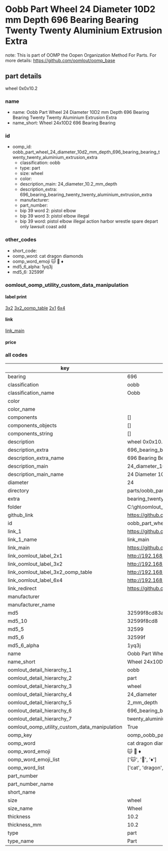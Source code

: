 # Oobb Part Wheel 24 Diameter 10D2 mm Depth 696 Bearing Bearing Twenty Twenty Aluminium Extrusion Extra  

note: This is part of OOMP the Oopen Organization Method For Parts. For more details: https://github.com/oomlout/oomp_base

##  part details
  



wheel 0x0x10.2



### name
* name: Oobb Part Wheel 24 Diameter 10D2 mm Depth 696 Bearing Bearing Twenty Twenty Aluminium Extrusion Extra
* name_short: Wheel 24x10D2 696 Bearing Bearing
### id
* oomp_id: oobb_part_wheel_24_diameter_10d2_mm_depth_696_bearing_bearing_twenty_twenty_aluminium_extrusion_extra
  * classification: oobb
  * type: part
  * size: wheel
  * color: 
  * description_main: 24_diameter_10.2_mm_depth
  * description_extra: 696_bearing_bearing_twenty_twenty_aluminium_extrusion_extra
  * manufacturer: 
  * part_number: 
  * bip 39 word 2: pistol elbow
  * bip 39 word 3: pistol elbow illegal
  * bip 39 word: pistol elbow illegal action harbor wrestle spare depart only lawsuit coast add

### other_codes
* short_code: 
* oomp_word: cat dragon diamonds
* oomp_word_emoji :cat: :dragon: :diamonds:
* md5_6_alpha: 1yq3j
* md5_6: 32599f






### oomlout_oomp_utility_custom_data_manipulation
#### label print
[3x2](http://192.168.1.245:1112/?label=oomp%201yq3j)
[3x2_oomp_table](http://192.168.1.108:1112/?label=oomp%201yq3j)
[2x1](http://192.168.1.242:1112/?label=oomp%201yq3j)
[6x4](http://192.168.1.55:1112/?label=oomp%201yq3j)    

#### link

[link_main](https://github.com/oomlout/oomlout_oobb_version_4_generated_parts/tree/main/navigation_oomp/oobb/part/wheel/24_diameter_10.2_mm_depth/696_bearing_bearing_twenty_twenty_aluminium_extrusion_extra/part)                              

#### price







### all codes 
| key | value |  
| --- | --- |  
| bearing | 696 |  
| classification | oobb |  
| classification_name | Oobb |  
| color |  |  
| color_name |  |  
| components | [] |  
| components_objects | [] |  
| components_string | [] |  
| description | wheel 0x0x10.2 |  
| description_extra | 696_bearing_bearing_twenty_twenty_aluminium_extrusion_extra |  
| description_extra_name | 696 Bearing Bearing Twenty Twenty Aluminium Extrusion Extra |  
| description_main | 24_diameter_10.2_mm_depth |  
| description_main_name | 24 Diameter 10.2 mm Depth |  
| diameter | 24 |  
| directory | parts/oobb_part_wheel_24_diameter_10d2_mm_depth_696_bearing_bearing_twenty_twenty_aluminium_extrusion_extra |  
| extra | bearing_twenty_twenty_aluminium_extrusion |  
| folder | C:\gh\oomlout_oobb_version_4_generated_parts\parts\oobb_part_wheel_24_diameter_10d2_mm_depth_696_bearing_bearing_twenty_twenty_aluminium_extrusion_extra |  
| github_link | https://github.com/oomlout/oomlout_oomp_part_src/tree/main/parts/oobb_part_wheel_24_diameter_10d2_mm_depth_696_bearing_bearing_twenty_twenty_aluminium_extrusion_extra |  
| id | oobb_part_wheel_24_diameter_10d2_mm_depth_696_bearing_bearing_twenty_twenty_aluminium_extrusion_extra |  
| link_1 | https://github.com/oomlout/oomlout_oobb_version_4_generated_parts/tree/main/navigation_oomp/oobb/part/wheel/24_diameter_10.2_mm_depth/696_bearing_bearing_twenty_twenty_aluminium_extrusion_extra/part |  
| link_1_name | link_main |  
| link_main | https://github.com/oomlout/oomlout_oobb_version_4_generated_parts/tree/main/navigation_oomp/oobb/part/wheel/24_diameter_10.2_mm_depth/696_bearing_bearing_twenty_twenty_aluminium_extrusion_extra/part |  
| link_oomlout_label_2x1 | http://192.168.1.242:1112/?label=oomp%201yq3j |  
| link_oomlout_label_3x2 | http://192.168.1.245:1112/?label=oomp%201yq3j |  
| link_oomlout_label_3x2_oomp_table | http://192.168.1.108:1112/?label=oomp%201yq3j |  
| link_oomlout_label_6x4 | http://192.168.1.55:1112/?label=oomp%201yq3j |  
| link_redirect | https://github.com/oomlout/oomlout_oobb_version_4_generated_parts/tree/main/parts/oobb_wheel_24_10d2_696_ex_bearing_twenty_twenty_aluminium_extrusion |  
| manufacturer |  |  
| manufacturer_name |  |  
| md5 | 32599f8cd83ada0ff9348028e211cd2b |  
| md5_10 | 32599f8cd8 |  
| md5_5 | 32599 |  
| md5_6 | 32599f |  
| md5_6_alpha | 1yq3j |  
| name | Oobb Part Wheel 24 Diameter 10D2 mm Depth 696 Bearing Bearing Twenty Twenty Aluminium Extrusion Extra |  
| name_short | Wheel 24x10D2 696 Bearing Bearing |  
| oomlout_detail_hierarchy_1 | oobb |  
| oomlout_detail_hierarchy_2 | part |  
| oomlout_detail_hierarchy_3 | wheel |  
| oomlout_detail_hierarchy_4 | 24_diameter |  
| oomlout_detail_hierarchy_5 | 2_mm_depth |  
| oomlout_detail_hierarchy_6 | 696_bearing_bearing_twenty |  
| oomlout_detail_hierarchy_7 | twenty_aluminium_extrusion_extra |  
| oomlout_oomp_utility_custom_data_manipulation | True |  
| oomp_key | oomp_oobb_part_wheel_24_diameter_10d2_mm_depth_696_bearing_bearing_twenty_twenty_aluminium_extrusion_extra |  
| oomp_word | cat dragon diamonds |  
| oomp_word_emoji | :cat: :dragon: :diamonds: |  
| oomp_word_emoji_list | [':cat:', ':dragon:', ':diamonds:'] |  
| oomp_word_list | ['cat', 'dragon', 'diamonds'] |  
| part_number |  |  
| part_number_name |  |  
| short_name |  |  
| size | wheel |  
| size_name | Wheel |  
| thickness | 10.2 |  
| thickness_mm | 10.2 |  
| type | part |  
| type_name | Part |  
